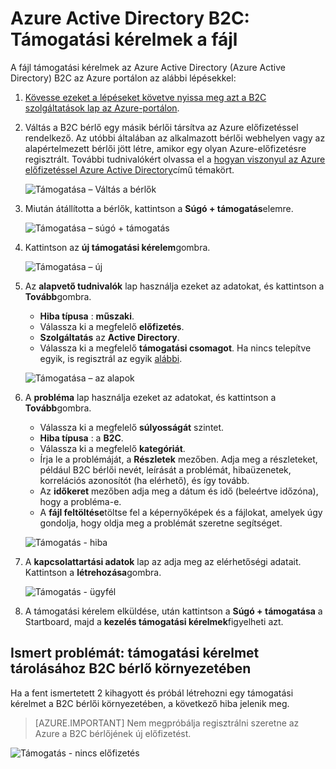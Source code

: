 <properties
    pageTitle="Azure Active Directory B2C: Támogatási |} Microsoft Azure"
    description="Azure Active Directory B2C fájl támogatási kérelem hogyan"
    services="active-directory-b2c"
    documentationCenter=""
    authors="swkrish"
    manager="msmbaldwin"
    editor="bryanla"/>

<tags
    ms.service="active-directory-b2c"
    ms.workload="identity"
    ms.tgt_pltfrm="na"
    ms.devlang="na"
    ms.topic="article"
    ms.date="07/24/2016"
    ms.author="swkrish"/>

# <a name="azure-active-directory-b2c-file-support-requests"></a>Azure Active Directory B2C: Támogatási kérelmek a fájl

A fájl támogatási kérelmek az Azure Active Directory (Azure Active Directory) B2C az Azure portálon az alábbi lépésekkel:

1. [Kövesse ezeket a lépéseket követve nyissa meg azt a B2C szolgáltatások lap az Azure-portálon](active-directory-b2c-app-registration.md#navigate-to-the-b2c-features-blade).
2. Váltás a B2C bérlő egy másik bérlői társítva az Azure előfizetéssel rendelkező. Az utóbbi általában az alkalmazott bérlői webhelyen vagy az alapértelmezett bérlői jött létre, amikor egy olyan Azure-előfizetésre regisztrált. További tudnivalókért olvassa el a [hogyan viszonyul az Azure előfizetéssel Azure Active Directory](active-directory-how-subscriptions-associated-directory.md#how-an-azure-subscription-is-related-to-azure-ad)című témakört.

    ![Támogatása – Váltás a bérlők](./media/active-directory-b2c-support/support-switch-dir.png)

3. Miután átállította a bérlők, kattintson a **Súgó + támogatás**elemre.

    ![Támogatása – súgó + támogatás](./media/active-directory-b2c-support/support-support.png)

4. Kattintson az **új támogatási kérelem**gombra.

    ![Támogatása – új](./media/active-directory-b2c-support/support-new.png)

5. Az **alapvető tudnivalók** lap használja ezeket az adatokat, és kattintson a **Tovább**gombra.

    - **Hiba típusa** : **műszaki**.
    - Válassza ki a megfelelő **előfizetés**.
    - **Szolgáltatás** az **Active Directory**.
    - Válassza ki a megfelelő **támogatási csomagot**. Ha nincs telepítve egyik, is regisztrál az egyik [alábbi](https://azure.microsoft.com/en-us/support/plans/).

    ![Támogatása – az alapok](./media/active-directory-b2c-support/support-basics.png)

6. A **probléma** lap használja ezeket az adatokat, és kattintson a **Tovább**gombra.

    - Válassza ki a megfelelő **súlyosságát** szintet.
    - **Hiba típusa** : a **B2C**.
    - Válassza ki a megfelelő **kategóriát**.
    - Írja le a problémáját, a **Részletek** mezőben. Adja meg a részleteket, például B2C bérlői nevét, leírását a problémát, hibaüzenetek, korrelációs azonosítót (ha elérhető), és így tovább.
    - Az **időkeret** mezőben adja meg a dátum és idő (beleértve időzóna), hogy a probléma-e.
    - A **fájl feltöltése**töltse fel a képernyőképek és a fájlokat, amelyek úgy gondolja, hogy oldja meg a problémát szeretne segítséget.

    ![Támogatás - hiba](./media/active-directory-b2c-support/support-problem.png)

7. A **kapcsolattartási adatok** lap az adja meg az elérhetőségi adatait. Kattintson a **létrehozása**gombra.

    ![Támogatás - ügyfél](./media/active-directory-b2c-support/support-contact.png)

8. A támogatási kérelem elküldése, után kattintson a **Súgó + támogatása** a Startboard, majd a **kezelés támogatási kérelmek**figyelheti azt.

## <a name="known-issue-filing-a-support-request-in-the-context-of-a-b2c-tenant"></a>Ismert problémát: támogatási kérelmet tárolásához B2C bérlő környezetében

Ha a fent ismertetett 2 kihagyott és próbál létrehozni egy támogatási kérelmet a B2C bérlői környezetében, a következő hiba jelenik meg.

> [AZURE.IMPORTANT]
> Nem megpróbálja regisztrálni szeretne az Azure a B2C bérlőjének új előfizetést.  

![Támogatás - nincs előfizetés](./media/active-directory-b2c-support/support-no-sub.png)
